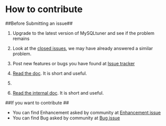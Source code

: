 # How to contribute #

##Before Submitting an issue##

1. Upgrade to the latest version of MySQLtuner and see if the problem remains

2. Look at the [closed issues](https://github.com/major/mysqltuner-perl/issues?state=closed), we may have already answered a similar problem.

3. Post new features or bugs you have found at  [ Issue tracker](https://github.com/major/mysqltuner-perl/issues)


4. [Read the doc](https://github.com/major/mysqltuner-perl/). It is short and useful.
5. 
5. [Read the internal doc](https://github.com/major/MySQLTuner-perl/blob/master/INTERNALS.md). It is short and useful.

##If you want to contribute ##
* You can find Enhancement asked by community at [Enhancement issue](https://github.com/major/MySQLTuner-perl/labels/enhancement)
* You can find Bug asked by community at [Bug issue](https://github.com/major/MySQLTuner-perl/labels/bug)
